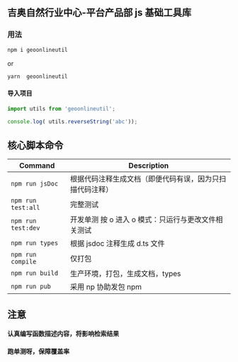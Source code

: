 ## 吉奥自然行业中心-平台产品部 js 基础工具库

### 用法

```sh
npm i geoonlineutil
```

or

```sh
yarn  geoonlineutil
```

#### 导入项目

```js
import utils from 'geoonlineutil';

console.log( utils.reverseString('abc'));
```

## 核心脚本命令

| Command            | Description                                              |
| ------------------ | -------------------------------------------------------- |
| `npm run jsDoc`    | 根据代码注释生成文档（即便代码有误，因为只扫描代码注释） |
| `npm run test:all` | 完整测试                                                 |
| `npm run test:dev` | 开发单测 按 o 进入 o 模式：只运行与更改文件相关测试      |
| `npm run types`    | 根据 jsdoc 注释生成 d.ts 文件                            |
| `npm run compile`  | 仅打包                                                   |
| `npm run build`    | 生产环境，打包，生成文档，types                          |
| `npm run pub`  | 采用 np 协助发包 npm                                     |


## 注意
#### 认真编写函数描述内容，将影响检索结果
#### 跑单测呀，保障覆盖率

